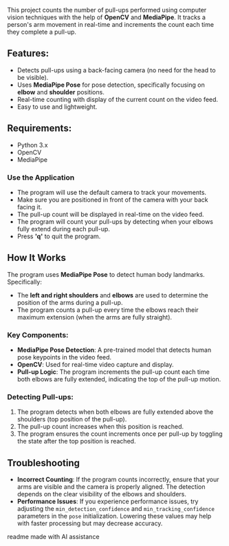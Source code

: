This project counts the number of pull-ups performed using computer vision techniques with the help of **OpenCV** and **MediaPipe**. It tracks a person's arm movement in real-time and increments the count each time they complete a pull-up.

## Features:
- Detects pull-ups using a back-facing camera (no need for the head to be visible).
- Uses **MediaPipe Pose** for pose detection, specifically focusing on **elbow** and **shoulder** positions.
- Real-time counting with display of the current count on the video feed.
- Easy to use and lightweight.

## Requirements:
- Python 3.x
- OpenCV
- MediaPipe

### Use the Application
- The program will use the default camera to track your movements.
- Make sure you are positioned in front of the camera with your back facing it.
- The pull-up count will be displayed in real-time on the video feed.
- The program will count your pull-ups by detecting when your elbows fully extend during each pull-up.
- Press **'q'** to quit the program.

## How It Works

The program uses **MediaPipe Pose** to detect human body landmarks. Specifically:
- The **left and right shoulders** and **elbows** are used to determine the position of the arms during a pull-up.
- The program counts a pull-up every time the elbows reach their maximum extension (when the arms are fully straight).

### Key Components:
- **MediaPipe Pose Detection**: A pre-trained model that detects human pose keypoints in the video feed.
- **OpenCV**: Used for real-time video capture and display.
- **Pull-up Logic**: The program increments the pull-up count each time both elbows are fully extended, indicating the top of the pull-up motion.

### Detecting Pull-ups:
1. The program detects when both elbows are fully extended above the shoulders (top position of the pull-up).
2. The pull-up count increases when this position is reached.
3. The program ensures the count increments once per pull-up by toggling the state after the top position is reached.

## Troubleshooting

- **Incorrect Counting**: If the program counts incorrectly, ensure that your arms are visible and the camera is properly aligned. The detection depends on the clear visibility of the elbows and shoulders.
- **Performance Issues**: If you experience performance issues, try adjusting the `min_detection_confidence` and `min_tracking_confidence` parameters in the `pose` initialization. Lowering these values may help with faster processing but may decrease accuracy.

readme made with AI assistance
